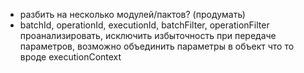 - разбить на несколько модулей/пактов? (продумать)
- batchId, operationId, executionId, batchFilter, operationFilter проанализировать,
исключить избыточность при передаче параметров, возможно объединить параметры в объект 
что то вроде executionContext 